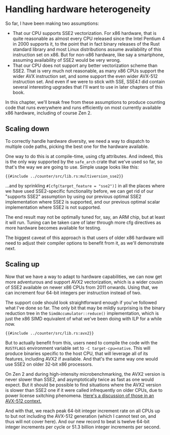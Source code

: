 # Handling hardware heterogeneity

So far, I have been making two assumptions:

- That our CPU supports SSE2 vectorization. For x86 hardware, that is quite
  reasonable as almost every CPU released since the Intel Pentium 4 in 2000
  supports it, to the point that in fact binary releases of the Rust standard
  library and most Linux distributions assume availability of this instruction
  set on x86. But for non-x86 hardware, like say a smartphone, assuming
  availability of SSE2 would be very wrong.
- That our CPU does not support any better vectorization scheme than SSE2. That
  is very much not reasonable, as many x86 CPUs support the wider AVX
  instruction set, and some support the even wider AVX-512 instruction set.
  And even if we were to stick with SSE, SSE4.1 did contain several interesting
  upgrades that I'll want to use in later chapters of this book.

In this chapter, we'll break free from these assumptions to produce counting
code that runs everywhere and runs efficiently on most currently available x86
hardware, including of course Zen 2.


## Scaling down

To correctly handle hardware diversity, we need a way to dispatch to multiple
code paths, picking the best one for the hardware available.

One way to do this is at compile-time, using cfg attributes. And indeed, this is
the only way supported by the `safe_arch` crate that we've used so far, so
that's the way we are going to use. Simple usage looks like this:

```rust,no_run
{{#include ../counter/src/lib.rs:multiversion_sse2}}
```

...and by sprinkling `#[cfg(target_feature = "sse2")]` in all the places where
we have used SSE2-specific functionality before, we can get rid of our "supports
SSE2" assumption by using our previous optimal SSE2 implementation where SSE2 is
supported, and our previous optimal scalar implementation where SSE2 is not
supported.

The end result may not be optimally tuned for, say, an ARM chip, but at least it
will run. Tuning can be taken care of later through more cfg directives as
more hardware becomes available for testing.

The biggest caveat of this approach is that users of older x86 hardware will
need to adjust their compiler options to benefit from it, as we'll demonstrate
next.


## Scaling up

Now that we have a way to adapt to hardware capabilities, we can now get more
adventurous and support AVX2 vectorization, which is a wider cousin of SSE2
available on newer x86 CPUs from 2011 onwards. Using that, we can increment four
64-bit integers per instruction instead of two.

The support code should look straightforward enough if you've followed what
I've done so far. The only bit that may be mildly surprising is the binary
reduction tree in the `SimdAccumulator::reduce()` implementation, which is just
the x86 SIMD equivalent of what we've been doing with ILP for a while now.

```rust,no_run
{{#include ../counter/src/lib.rs:avx2}}
```

But to actually benefit from this, users need to compile the code with the
`RUSTFLAGS` environment variable set to `-C target-cpu=native`. This will
produce binaries specific to the host CPU, that will leverage all of its
features, including AVX2 if available. And that's the same way one would use
SSE2 on older 32-bit x86 processors.

On Zen 2 and during high-intensity microbenchmarking, the AVX2 version is never
slower than SSE2, and asymptotically twice as fast as one would expect. But it
should be possible to find situations where the AVX2 version is slower
than SSE2 one if it were called infrequently on older CPUs, due to power license
sxitching phenomena.
[Here's a discussion of those in an AVX-512 context.](https://travisdowns.github.io/blog/2020/01/17/avxfreq1.html)

And with that, we reach peak 64-bit integer increment rate on all CPUs up to but
not including the AVX-512 generation (which I cannot test on, and thus will not
cover here). And our new record to beat is twelve 64-bit integer increments per
cycle or 51.3 billion integer increments per second.
